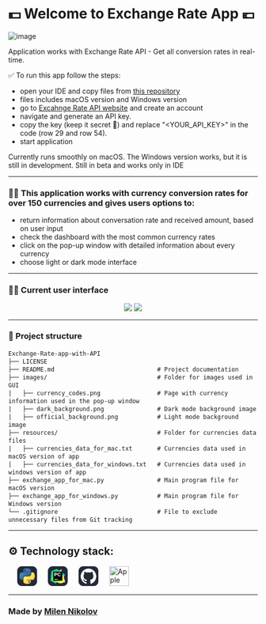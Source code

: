 # 💵 Welcome to Exchange Rate App 💶
![image](https://github.com/user-attachments/assets/e8dd8e2f-4651-44c4-9b13-de07734d4739)

Application works with Exchange Rate API - Get all conversion rates in real-time.


✅ To run this app follow the steps:
  * open your IDE and copy files from [this repository](https://github.com/Milenski1987/Exchange-Rate-App-with-API)
  * files includes macOS version and Windows version
  * go to [Excahnge Rate API website](https://www.exchangerate-api.com) and create an account  
  * navigate and generate an API key.  
  * copy the key (keep it secret 🤫) and replace "<YOUR_API_KEY>" in the code (row 29 and row 54).
  * start application

Currently runs smoothly on macOS. The Windows version works, but it is still in development. Still in beta and works only in IDE

---

### 🧑‍💻 This application works with currency conversion rates for over 150 currencies and gives users options to:
* return information about conversation rate and received amount, based on user input
* check the dashboard with the most common currency rates
* click on the  pop-up window with detailed information about every currency
* choose light or dark mode interface

---
### 🙍‍♂️ Current user interface

<p align="center">
  <img src="https://github.com/user-attachments/assets/3fc0fd17-4627-4cf5-9352-f314934eed76" width="400" />
  <img src="https://github.com/user-attachments/assets/d3ec7880-3976-43af-b217-e894a9ef3cec" width="400" /> 
</p>


---
### 📁 Project structure

```
Exchange-Rate-app-with-API
├── LICENSE
├── README.md                             # Project documentation
├── images/                               # Folder for images used in GUI
|   ├── currency_codes.png                # Page with currency information used in the pop-up window
|   ├── dark_background.png               # Dark mode background image
|   ├── official_background.png           # Light mode background image
├── resources/                            # Folder for currencies data files
|   ├── currencies_data_for_mac.txt       # Currencies data used in macOS version of app
|   ├── currencies_data_for_windows.txt   # Currencies data used in windows version of app
├── exchange_app_for_mac.py               # Main program file for macOS version
├── exchange_app_for_windows.py           # Main program file for Windows version
└── .gitignore                            # File to exclude unnecessary files from Git tracking
```

---

## ⚙️ Technology stack:
<p align="left">
  &emsp;
    <a href="#"><img alt="Python" src="https://github.com/tandpfun/skill-icons/blob/main/icons/Python-Dark.svg" width="40" height ="40"></a>
  &emsp;
    <a href="#"><img src="https://github.com/tandpfun/skill-icons/blob/main/icons/PyCharm-Dark.svg" width="40" height="40" /></a>
  &emsp;
    <a href="https://github.com/Milenski1987"><img alt="GitHub" src="https://github.com/tandpfun/skill-icons/blob/main/icons/Github-Dark.svg" title="GitHub" **alt="GitHub" width="40" height="40" ></a>
  &emsp;
    <a href="#"><img src="https://github.com/tandpfun/skill-icons/blob/main/icons/Apple-Dark.svg" title="Apple" **alt="Apple" width="40" height="40" /></a>
</p>


---
### Made by [Milen Nikolov](https://www.linkedin.com/in/milen-nikolov-62455034b/)
